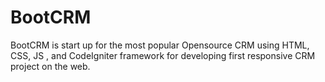 BootCRM
=======

BootCRM is start up for the most popular Opensource CRM using HTML, CSS, JS , and CodeIgniter framework for developing first responsive CRM project on the web.

